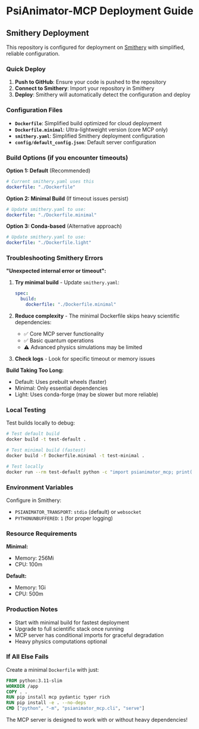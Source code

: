# PsiAnimator-MCP Deployment Guide

## Smithery Deployment

This repository is configured for deployment on [Smithery](https://smithery.ai) with simplified, reliable configuration.

### Quick Deploy

1. **Push to GitHub**: Ensure your code is pushed to the repository
2. **Connect to Smithery**: Import your repository in Smithery
3. **Deploy**: Smithery will automatically detect the configuration and deploy

### Configuration Files

- **`Dockerfile`**: Simplified build optimized for cloud deployment
- **`Dockerfile.minimal`**: Ultra-lightweight version (core MCP only)
- **`smithery.yaml`**: Simplified Smithery deployment configuration
- **`config/default_config.json`**: Default server configuration

### Build Options (if you encounter timeouts)

**Option 1: Default** (Recommended)
```yaml
# Current smithery.yaml uses this
dockerfile: "./Dockerfile"
```

**Option 2: Minimal Build** (If timeout issues persist)
```yaml
# Update smithery.yaml to use:
dockerfile: "./Dockerfile.minimal"
```

**Option 3: Conda-based** (Alternative approach)
```yaml
# Update smithery.yaml to use:
dockerfile: "./Dockerfile.light"
```

### Troubleshooting Smithery Errors

**"Unexpected internal error or timeout":**

1. **Try minimal build** - Update `smithery.yaml`:
   ```yaml
   spec:
     build:
       dockerfile: "./Dockerfile.minimal"
   ```

2. **Reduce complexity** - The minimal Dockerfile skips heavy scientific dependencies:
   - ✅ Core MCP server functionality
   - ✅ Basic quantum operations  
   - ⚠️ Advanced physics simulations may be limited

3. **Check logs** - Look for specific timeout or memory issues

**Build Taking Too Long:**
- Default: Uses prebuilt wheels (faster)
- Minimal: Only essential dependencies
- Light: Uses conda-forge (may be slower but more reliable)

### Local Testing

Test builds locally to debug:

```bash
# Test default build
docker build -t test-default .

# Test minimal build (fastest)
docker build -f Dockerfile.minimal -t test-minimal .

# Test locally
docker run --rm test-default python -c "import psianimator_mcp; print('Success')"
```

### Environment Variables

Configure in Smithery:
- `PSIANIMATOR_TRANSPORT`: `stdio` (default) or `websocket`
- `PYTHONUNBUFFERED`: `1` (for proper logging)

### Resource Requirements

**Minimal:**
- Memory: 256Mi
- CPU: 100m

**Default:**
- Memory: 1Gi  
- CPU: 500m

### Production Notes

- Start with minimal build for fastest deployment
- Upgrade to full scientific stack once running
- MCP server has conditional imports for graceful degradation
- Heavy physics computations optional

### If All Else Fails

Create a minimal `Dockerfile` with just:
```dockerfile
FROM python:3.11-slim
WORKDIR /app
COPY . .
RUN pip install mcp pydantic typer rich
RUN pip install -e . --no-deps
CMD ["python", "-m", "psianimator_mcp.cli", "serve"]
```

The MCP server is designed to work with or without heavy dependencies!